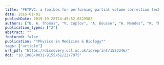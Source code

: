 ```yaml
---
title: "PETPVC: a toolbox for performing partial volume correction techniques in positron emission tomography"
date: 2016-01-01
publishDate: 2019-10-28T14:45:52.652958Z
authors: ["B. A. Thomas", "V. Cuplov", "A. Bousse", "A. Mendes", "K. Thielemans", "B. H. Hutton", "K. Erlandsson"]
publication_types: ["2"]
abstract: ""
featured: false
publication: "*Physics in Medicine & Biology*"
tags: ["article"]
url_pdf: "https://discovery.ucl.ac.uk/id/eprint/1523346/"
doi: "10.1088/0031-9155/61/22/7975"
---
```


